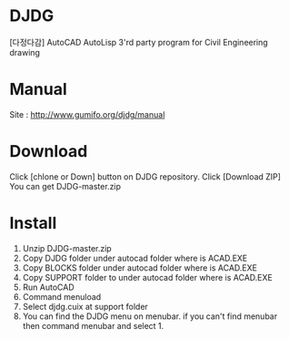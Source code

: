 # DJDG
[다정다감] AutoCAD AutoLisp 3'rd party program for Civil Engineering drawing

# Manual
Site : <a href=http://www.gumifo.org/djdg/manual target=_blank>http://www.gumifo.org/djdg/manual</a>

# Download
Click [chlone or Down] button on DJDG repository. Click [Download ZIP]  
You can get DJDG-master.zip

# Install
1. Unzip DJDG-master.zip
2. Copy DJDG folder under autocad folder where is ACAD.EXE
3. Copy BLOCKS folder  under autocad folder where is ACAD.EXE
4. Copy SUPPORT folder to under autocad folder where is ACAD.EXE
5. Run AutoCAD
6. Command menuload
7. Select djdg.cuix at support folder 
8. You can find the DJDG menu on menubar. if you can't find menubar then command menubar and select 1.

